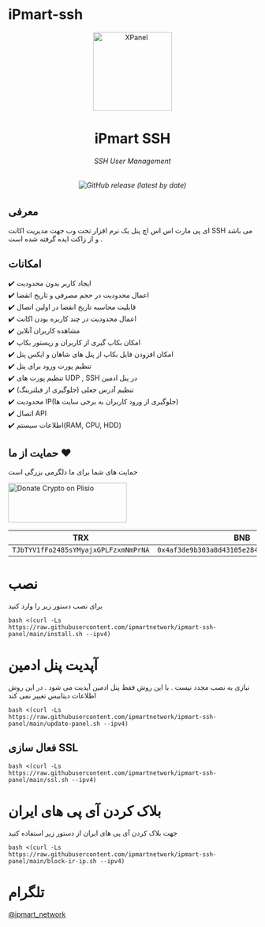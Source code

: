 # iPmart-ssh
<p align="center">
<picture>
<img width="160" height="160"  alt="XPanel" src="https://github.com/iPmartNetwork/iPmart-SSH/blob/main/images/logo.png">
</picture>
  </p> 
<p align="center">
<h1 align="center"/>iPmart SSH</h1>
<h6 align="center">SSH User Management<h6>
</p>

<p align="center">
<img alt="GitHub release (latest by date)" src="https://img.shields.io/github/v/release/ipmartnetwork/iPmart-SSH">
</p>

## معرفی <br>

ای پی مارت اس اس اچ پنل یک نرم افزار تحت وب جهت مدیریت اکانت SSH می باشد و از زاکت ایده گرفته شده است .

## امکانات <br>

✔️ ایجاد کاربر بدون محدودیت <br>
✔️ اعمال محدودیت در حجم مصرفی و تاریخ انقضا<br>
✔️ قابلیت محاسبه تاریخ انقضا در اولین اتصال<br>
✔️ اعمال محدودیت در چند کاربره بودن اکانت<br>
✔️ مشاهده کاربران آنلاین<br>
✔️ امکان بکاپ گیری از کاربران و ریستور بکاپ<br>
✔️ امکان افزودن فایل بکاپ از پنل های شاهان و ایکس پنل<br>
✔️ تنظیم پورت ورود برای پنل<br>
✔️ تنظیم پورت های UDP , SSH در پنل ادمین<br>
✔️ تنظیم آدرس جعلی (جلوگیری از فیلترینگ) <br>
✔️ محدودیت IP(جلوگیری از ورود کاربران به برخی سایت ها)<br>
✔️ اتصال API<br>
✔️ اطلاعات سیستم(RAM, CPU, HDD)<br> 



## حمایت از ما :hearts:
حمایت های شما برای ما دلگرمی بزرگی است<br> 
<p align="left">
<a href="https://plisio.net/donate/kB7QU7f7" target="_blank"><img src="https://plisio.net/img/donate/donate_light_icons_mono.png" alt="Donate Crypto on Plisio" width="240" height="80" /></a><br>
	
|                    TRX                   |                       BNB                         |                    Litecoin                       |
| ---------------------------------------- |:-------------------------------------------------:| -------------------------------------------------:|
| ```TJbTYV1fFo2485sYMyajxGPLFzxmNmPrNA``` |  ```0x4af3de9b303a8d43105e284823d95b4c600961a3``` | ```MPrkzFiNtw4Rg67bbZB6gCxa9LV87orABM``` |	

</p>	

# نصب

برای نصب دستور زیر را وارد کنید<br>

```
bash <(curl -Ls https://raw.githubusercontent.com/ipmartnetwork/ipmart-ssh-panel/main/install.sh --ipv4)
```

# آپدیت پنل ادمین

نیازی به نصب مجدد نیست . با این روش فقط پنل ادمین آپدیت می شود . در این روش اطلاعات دیتابیس تغییر نمی کند

```
bash <(curl -Ls https://raw.githubusercontent.com/ipmartnetwork/ipmart-ssh-panel/main/update-panel.sh --ipv4)
```
## فعال سازی SSL

```
bash <(curl -Ls https://raw.githubusercontent.com/ipmartnetwork/ipmart-ssh-panel/main/ssl.sh --ipv4)
```

# بلاک کردن آی پی های ایران

جهت بلاک کردن آی پی های ایران از دستور زیر استفاده کنید

```
bash <(curl -Ls https://raw.githubusercontent.com/ipmartnetwork/ipmart-ssh-panel/main/block-ir-ip.sh --ipv4)
```

# تلگرام

[@ipmart_network](https://t.me/ipmart_network)




